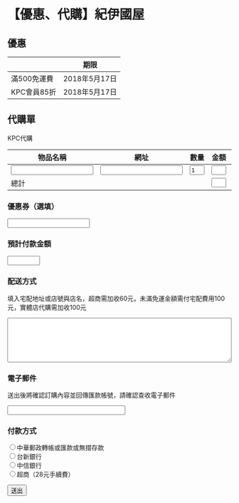 # 【優惠、代購】紀伊國屋
## 優惠

||期限
|-|-
|滿500免運費|2018年5月17日
|KPC會員85折|2018年5月17日

## 代購單
KPC代購
<form action="https://script.google.com/macros/s/AKfycbxzkj7lEhV_BDnv1rJ8U9Jy52nLosLO3A5Sef4hL-cu_7xgLAk/exec" method="post" target="blank">
<table>
  <thead>
    <tr>
      <th>物品名稱</th>
      <th>網址</th>
      <th>數量</th>
      <th>金額</th>
      <th><input type="button" value="+" onclick="var tr=document.createElement('tr'); tr.innerHTML='&lt;td&gt;&lt;input name=sth&gt;&lt;/td&gt;&lt;td&gt;&lt;input name=url&gt;&lt;/td&gt;&lt;td&gt;&lt;input value=1 size=1 name=quanity&gt;&lt;/td&gt;&lt;td&gt;&lt;input name=subtotal size=1&gt;&lt;/td&gt;&lt;td&gt;&lt;input type=button value=X onclick=this.parentNode.parentNode.parentNode.removeChild(this.parentNode.parentNode);&gt;&lt;/td&gt;&lt;/tr&gt;'; this.parentNode.parentNode.parentNode.appendChild(tr);" /></th>
    </tr>
  </thead>
  <tbody>
    <tr>
      <td><input name="sth"></td>
      <td><input name="url"></td>
      <td><input value="1" size="1" name="quanity"></td>
      <td><input size="1" name="subtotal"></td>
      <td><input type="button" value="X" onclick="this.parentNode.parentNode.parentNode.removeChild(this.parentNode.parentNode);"></td>
    </tr>
    <tr>
      <td>總計</td>
      <td> </td>
      <td> </td>
      <td><input size="1" name="total"></td>
      <td> </td>
    </tr>
  </tbody>
</table>

<h3 id="優惠券選填">優惠券（選填）</h3>
<input name="coupon">

<h3 id="預計付款金額">預計付款金額</h3>
<p><input size="6" name="pay"></p>

<h3 id="配送方式">配送方式</h3>
<p>填入宅配地址或店號與店名，超商需加收60元，未滿免運金額需付宅配費用100元，實體店代購需加收100元</p>
<textarea name="transfer" style="width: 100%; height: 100px;"></textarea>

<h3 id="電子郵件">電子郵件</h3>
<p>送出後將確認訂購內容並回傳匯款帳號，請確認查收電子郵件</p>
<input type="email" name="email" size="30">

<h3 id="付款方式">付款方式</h3>
<input name="bank" value="chunghwa" type="radio">中華郵政轉帳或匯款或無摺存款<br>
<input name="bank" value="taishin" type="radio">台新銀行<br>
<input name="bank" value="ctbcbank" type="radio">中信銀行<br>
<input name="bank" value="cvs" type="radio">超商（28元手續費）
<p></p>
<input type="submit" value="送出">
</form>
